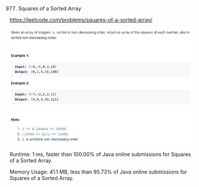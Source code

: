 977. Squares of a Sorted Array

https://leetcode.com/problems/squares-of-a-sorted-array/

![image](image.png)

Runtime: 1 ms, faster than 100.00% of Java online submissions for Squares of a Sorted Array.

Memory Usage: 41.1 MB, less than 95.73% of Java online submissions for Squares of a Sorted Array.
